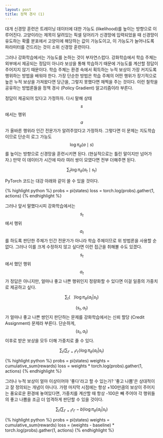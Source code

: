 ```yaml
---
layout: post
title: 정책 경사 (1)
---
```


대개 신경망 훈련은 트레이닝 데이터에 대한 가능도 (likelihood)를 높이는 방향으로 이루어진다. 고양이라는 제목이 달려있는 픽셀 덩어리가 신경망에 입력되었을 때 신경망이 유도하는 확률 분포에서 고양이에 해당하는 값이 가능도이고, 이 가능도가 늘어나도록 파라미터를 건드리는 것이 소위 신경망 훈련이다. 

그러나 강화학습에서는 가능도를 논하는 것이 부자연스럽다. 강화학습에서 학습 주체는 외부에서 제공되는 정답이 아니라 보상을 통해 학습하기 때문에 가능도를 계산할 정답이 주어지지 않기 때문이다. 학습 주체는 환경 속에서 획득하는 누적 보상이 가장 커지도록 행위하는 방법을 배워야 한다. 가장 단순한 방법은 학습 주체의 어떤 행위가 장기적으로 높은 누적 보상을 가져왔다면 당근을, 그렇지 못했다면 채찍을 주는 것이다. 이런 철학을 공유하는 방법론들을 정책 경사 (Policy Gradient) 알고리즘이라 부른다.

정답이 제공되어 있다고 가정하자. 다시 말해 상태 $$s$$ 에서는 행위 $$a$$ 가 올바른 행위라 인간 전문가가 알려주었다고 가정하자. 그렇다면 이 문제는 지도학습이므로 단순히 로그 가능도 $$\log \pi_{\theta} (a \mid s)$$를 높이는 방향으로 신경망을 훈련시키면 된다. (현실적으로는 틀린 말이지만 넘어가자.) 만약 이 데이터가 시간에 따라 여러 쌍이 모였다면 전부 더해주면 된다.

$$\sum_t  \log \pi_{\theta} (a_t \mid s_t)$$

PyTorch 코드는 대강 아래와 같이 쓸 수 있을 것이다.

{% highlight python %}
probs = pi(states)
loss = torch.log(probs).gather(1, actions)
{% endhighlight %}

그러나 앞서 말했다시피 강화학습에서는 $$s_t$$ 에서 행위 $$a_t$$ 를 하도록 판단한 주체가 인간 전문가가 아니라 학습 주체이므로 위 방법론을 사용할 순 없다. 그러나 이를 크게 수정하지 않고 싶다면 이런 접근을 취해볼 수도 있겠다. $$s_t$$에서 했던 행위 $$a_t$$가 정답은 아니지만, 얼마나 좋고 나쁜 행위인지 정량화할 수 있다면 이걸 일종의 가중치로 제공하고 싶다.

$$\sum_t (\ \ \ ) \log \pi_{\theta}(a_t|s_t)$$

$$(s_t, a_t)$$ 가 얼마나 좋고 나쁜 쌍인지 판단하는 문제를 강화학습에서는 신뢰 할당 (Credit Assignment) 문제라 부른다. 단순하게, $$(s_t, a_t)$$ 이후로 받은 보상을 모두 더해 가중치로 줄 수 있다.

$$\sum_t (\sum_{t'=t} r_{t'}) \log \pi_{\theta}(a_t|s_t)$$

{% highlight python %}
probs = pi(states)
weights = cumulative_sum(rewards)
loss = weights * torch.log(probs).gather(1, actions)
{% endhighlight %}

그러나 누적 보상이 얼마 이상이어야 '좋다'라고 할 수 있는가? '좋고 나쁨'은 상대적이고 잘 정의되는 개념이 아니다. 가령 마지막 시점에는 항상 +100만큼의 보상이 주어지는 풍요로운 환경에 놓여있다면, 가중치를 계산할 때 항상 -100은 빼 주어야 각 행위들의 좋고 나쁨을 조금 더 엄격하게 판단할 수 있을 것이다.

$$\sum_t (\sum_{t'=t} r_{t'} - b) \log \pi_{\theta}(a_t|s_t)$$

{% highlight python %}
probs = pi(states)
weights = cumulative_sum(rewards)
loss = (weights - baseline) * torch.log(probs).gather(1, actions)
{% endhighlight %}
